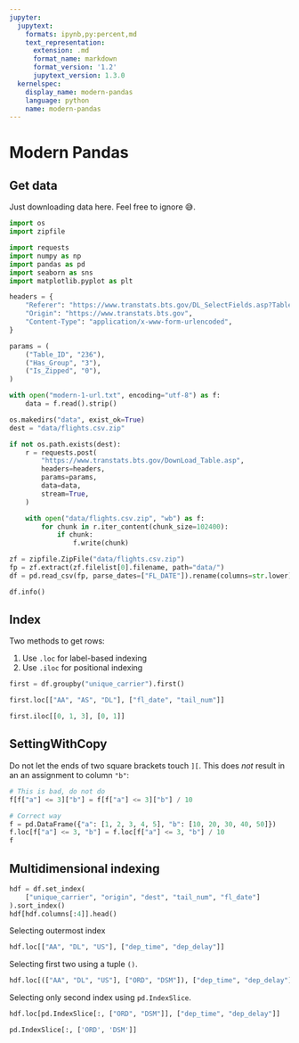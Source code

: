 ```yaml
---
jupyter:
  jupytext:
    formats: ipynb,py:percent,md
    text_representation:
      extension: .md
      format_name: markdown
      format_version: '1.2'
      jupytext_version: 1.3.0
  kernelspec:
    display_name: modern-pandas
    language: python
    name: modern-pandas
---
```


<!-- #region Collapsed="false" -->
# Modern Pandas
<!-- #endregion -->

<!-- #region Collapsed="false" -->
## Get data
<!-- #endregion -->

<!-- #region Collapsed="false" -->
Just downloading data here. Feel free to ignore 😅.
<!-- #endregion -->

```python Collapsed="false"
import os
import zipfile

import requests
import numpy as np
import pandas as pd
import seaborn as sns
import matplotlib.pyplot as plt
```

```python Collapsed="false"
headers = {
    "Referer": "https://www.transtats.bts.gov/DL_SelectFields.asp?Table_ID=236&DB_Short_Name=On-Time",
    "Origin": "https://www.transtats.bts.gov",
    "Content-Type": "application/x-www-form-urlencoded",
}

params = (
    ("Table_ID", "236"),
    ("Has_Group", "3"),
    ("Is_Zipped", "0"),
)

with open("modern-1-url.txt", encoding="utf-8") as f:
    data = f.read().strip()

os.makedirs("data", exist_ok=True)
dest = "data/flights.csv.zip"

if not os.path.exists(dest):
    r = requests.post(
        "https://www.transtats.bts.gov/DownLoad_Table.asp",
        headers=headers,
        params=params,
        data=data,
        stream=True,
    )

    with open("data/flights.csv.zip", "wb") as f:
        for chunk in r.iter_content(chunk_size=102400):
            if chunk:
                f.write(chunk)
```

```python Collapsed="false"
zf = zipfile.ZipFile("data/flights.csv.zip")
fp = zf.extract(zf.filelist[0].filename, path="data/")
df = pd.read_csv(fp, parse_dates=["FL_DATE"]).rename(columns=str.lower)

df.info()
```

<!-- #region Collapsed="false" -->
## Index
<!-- #endregion -->

<!-- #region Collapsed="false" -->
Two methods to get rows:

1. Use `.loc` for label-based indexing
2. Use `.iloc` for positional indexing
<!-- #endregion -->

```python Collapsed="false"
first = df.groupby("unique_carrier").first()
```

```python Collapsed="false"
first.loc[["AA", "AS", "DL"], ["fl_date", "tail_num"]]
```

```python Collapsed="false"
first.iloc[[0, 1, 3], [0, 1]]
```

<!-- #region Collapsed="false" -->
## SettingWithCopy
<!-- #endregion -->

<!-- #region Collapsed="false" -->
Do not let the ends of two square brackets touch `][`. This does _not_ result in an an assignment to column `"b"`:

```python
# This is bad, do not do
f[f["a"] <= 3]["b"] = f[f["a"] <= 3]["b"] / 10
```
<!-- #endregion -->

```python Collapsed="false"
# Correct way
f = pd.DataFrame({"a": [1, 2, 3, 4, 5], "b": [10, 20, 30, 40, 50]})
f.loc[f["a"] <= 3, "b"] = f.loc[f["a"] <= 3, "b"] / 10
f
```

<!-- #region Collapsed="false" -->
## Multidimensional indexing
<!-- #endregion -->

```python Collapsed="false"
hdf = df.set_index(
    ["unique_carrier", "origin", "dest", "tail_num", "fl_date"]
).sort_index()
hdf[hdf.columns[:4]].head()
```

<!-- #region Collapsed="false" -->
Selecting outermost index
<!-- #endregion -->

```python Collapsed="false"
hdf.loc[["AA", "DL", "US"], ["dep_time", "dep_delay"]]
```

<!-- #region Collapsed="false" -->
Selecting first two using a tuple `()`.
<!-- #endregion -->

```python Collapsed="false"
hdf.loc[(["AA", "DL", "US"], ["ORD", "DSM"]), ["dep_time", "dep_delay"]]
```

<!-- #region Collapsed="false" -->
Selecting only second index using `pd.IndexSlice`.
<!-- #endregion -->

```python Collapsed="false"
hdf.loc[pd.IndexSlice[:, ["ORD", "DSM"]], ["dep_time", "dep_delay"]]
```

```python Collapsed="false"
pd.IndexSlice[:, ['ORD', 'DSM']]
```

```python Collapsed="false"

```
